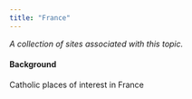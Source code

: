```yaml
---
title: "France"
---
```



*A collection of sites associated with this topic.*

#### Background

Catholic places of interest in France


